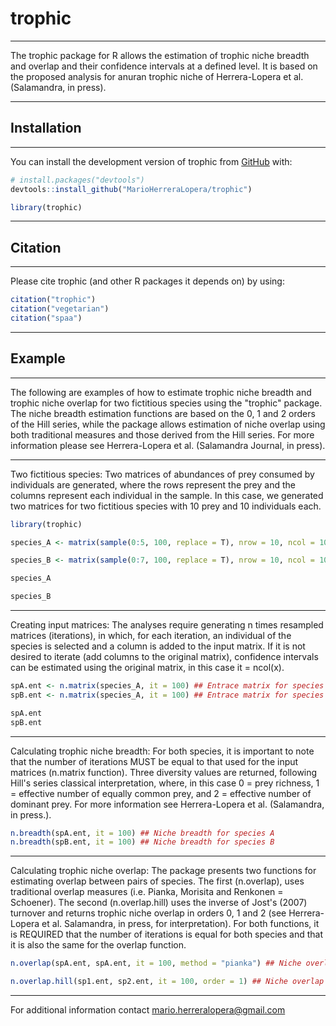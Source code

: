 
# trophic
-----

The trophic package for R allows the estimation of trophic niche breadth and overlap and their confidence intervals at a defined level. It is based on the proposed analysis for anuran trophic niche of Herrera-Lopera et al. (Salamandra, in press).

-----

## Installation

-----
You can install the development version of trophic from [GitHub](https://github.com/) with:

``` r
# install.packages("devtools")
devtools::install_github("MarioHerreraLopera/trophic")

library(trophic)
```
-----

## Citation
-----

Please cite trophic (and other R packages it depends on) by using:

```r
citation("trophic")
citation("vegetarian")
citation("spaa")
```

-----

## Example

-----

The following are examples of how to estimate trophic niche breadth and trophic niche overlap for two fictitious species using the "trophic" package. The niche breadth estimation functions are based on the 0, 1 and 2 orders of the Hill series, while the package allows estimation of niche overlap using both traditional measures and those derived from the Hill series. For more information please see Herrera-Lopera et al. (Salamandra Journal, in press).

-----

Two fictitious species: Two matrices of abundances of prey consumed by individuals are generated, where the rows represent the prey and the columns represent each individual in the sample. In this case, we generated two matrices for two fictitious species with 10 prey and 10 individuals each.

``` r
library(trophic)

species_A <- matrix(sample(0:5, 100, replace = T), nrow = 10, ncol = 10) ## First species

species_B <- matrix(sample(0:7, 100, replace = T), nrow = 10, ncol = 10) ## Second species

species_A

species_B
```
-----

Creating input matrices: The analyses require generating n times resampled matrices (iterations), in which, for each iteration, an individual of the species is selected and a column is added to the input matrix. If it is not desired to iterate (add columns to the original matrix), confidence intervals can be estimated using the original matrix, in this case it = ncol(x).

``` r
spA.ent <- n.matrix(species_A, it = 100) ## Entrace matrix for species A
spB.ent <- n.matrix(species_A, it = 100) ## Entrace matrix for species B

spA.ent
spB.ent
```

-----

Calculating trophic niche breadth: For both species, it is important to note that the number of iterations MUST be equal to that used for the input matrices (n.matrix function). Three diversity values are returned, following Hill's series classical interpretation, where, in this case 0 = prey richness, 1 = effective number of equally common prey, and 2 = effective number of dominant prey. For more information see Herrera-Lopera et al. (Salamandra, in press.).

``` r
n.breadth(spA.ent, it = 100) ## Niche breadth for species A
n.breadth(spB.ent, it = 100) ## Niche breadth for species B
```

-----

Calculating trophic niche overlap: The package presents two functions for estimating overlap between pairs of species. The first (n.overlap), uses traditional overlap measures (i.e. Pianka, Morisita and Renkonen = Schoener). The second (n.overlap.hill) uses the inverse of Jost's (2007) turnover and returns trophic niche overlap in orders 0, 1 and 2 (see Herrera-Lopera et al. Salamandra, in press, for interpretation). For both functions, it is REQUIRED that the number of iterations is equal for both species and that it is also the same for the overlap function.

``` r
n.overlap(spA.ent, spA.ent, it = 100, method = "pianka") ## Niche overlap for species A and B, using Pianka measure

n.overlap.hill(sp1.ent, sp2.ent, it = 100, order = 1) ## Niche overlap for species A and B, using order 1
```
-----

For additional information contact mario.herreralopera@gmail.com 
